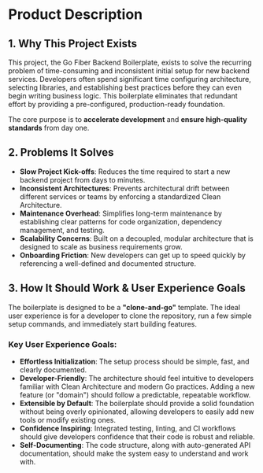 # Product Description

## 1. Why This Project Exists

This project, the Go Fiber Backend Boilerplate, exists to solve the recurring problem of time-consuming and inconsistent initial setup for new backend services. Developers often spend significant time configuring architecture, selecting libraries, and establishing best practices before they can even begin writing business logic. This boilerplate eliminates that redundant effort by providing a pre-configured, production-ready foundation.

The core purpose is to **accelerate development** and **ensure high-quality standards** from day one.

## 2. Problems It Solves

-   **Slow Project Kick-offs**: Reduces the time required to start a new backend project from days to minutes.
-   **Inconsistent Architectures**: Prevents architectural drift between different services or teams by enforcing a standardized Clean Architecture.
-   **Maintenance Overhead**: Simplifies long-term maintenance by establishing clear patterns for code organization, dependency management, and testing.
-   **Scalability Concerns**: Built on a decoupled, modular architecture that is designed to scale as business requirements grow.
-   **Onboarding Friction**: New developers can get up to speed quickly by referencing a well-defined and documented structure.

## 3. How It Should Work & User Experience Goals

The boilerplate is designed to be a **"clone-and-go"** template. The ideal user experience is for a developer to clone the repository, run a few simple setup commands, and immediately start building features.

### Key User Experience Goals:

-   **Effortless Initialization**: The setup process should be simple, fast, and clearly documented.
-   **Developer-Friendly**: The architecture should feel intuitive to developers familiar with Clean Architecture and modern Go practices. Adding a new feature (or "domain") should follow a predictable, repeatable workflow.
-   **Extensible by Default**: The boilerplate should provide a solid foundation without being overly opinionated, allowing developers to easily add new tools or modify existing ones.
-   **Confidence Inspiring**: Integrated testing, linting, and CI workflows should give developers confidence that their code is robust and reliable.
-   **Self-Documenting**: The code structure, along with auto-generated API documentation, should make the system easy to understand and work with.